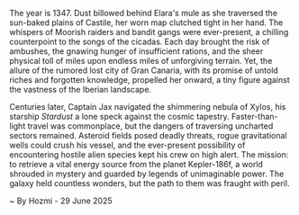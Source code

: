 
The year is 1347.  Dust billowed behind Elara's mule as she traversed the sun-baked plains of Castile, her worn map clutched tight in her hand.  The whispers of Moorish raiders and bandit gangs were ever-present, a chilling counterpoint to the songs of the cicadas. Each day brought the risk of ambushes, the gnawing hunger of insufficient rations, and the sheer physical toll of miles upon endless miles of unforgiving terrain.  Yet, the allure of the rumored lost city of Gran Canaria, with its promise of untold riches and forgotten knowledge, propelled her onward, a tiny figure against the vastness of the Iberian landscape.


Centuries later, Captain Jax navigated the shimmering nebula of Xylos, his starship *Stardust* a lone speck against the cosmic tapestry.  Faster-than-light travel was commonplace, but the dangers of traversing uncharted sectors remained.  Asteroid fields posed deadly threats, rogue gravitational wells could crush his vessel, and the ever-present possibility of encountering hostile alien species kept his crew on high alert.  The mission: to retrieve a vital energy source from the planet Kepler-186f, a world shrouded in mystery and guarded by legends of unimaginable power.  The galaxy held countless wonders, but the path to them was fraught with peril.

~ By Hozmi - 29 June 2025
